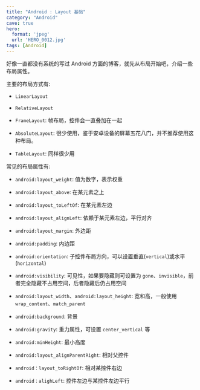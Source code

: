 ```yaml
---
title: "Android : Layout 基础"
category: "Android"
cave: true
hero:
  format: 'jpeg'
  url: 'HERO_0012.jpg'
tags: [Android]
---
```

好像一直都没有系统的写过 Android 方面的博客，就先从布局开始吧，介绍一些布局属性。

主要的布局方式有:

* `LinearLayout`

* `RelativeLayout`

* `FrameLayout`: 帧布局，控件会一直叠加在一起

* `AbsoluteLayout`: 很少使用，鉴于安卓设备的屏幕五花八门，并不推荐使用这种布局。

* `TableLayout`: 同样很少用

常见的布局属性有:

* `android:layout_weight`: 值为数字，表示权重

* `android:layout_above`: 在某元素之上

* `android:layout_toLeftOf`: 在某元素左边

* `android:layout_alignLeft`: 依赖于某元素左边，平行对齐

* `android:layout_margin`: 外边距

* `android:padding`: 内边距

* `android:orientation`: 子控件布局方向，可以设置垂直(`vertical`)或水平(`horizontal`)

* `android:visibility`: 可见性，如果要隐藏则可设置为 `gone`、`invisible`，前者完全隐藏不占用空间，后者隐藏后仍占用空间

* `android:layout_width`、`android:layout_height`: 宽和高，一般使用 `wrap_content`、`match_parent`

* `android:background`: 背景

* `android:gravity`: 重力属性，可设置 `center_vertical` 等

* `android:minHeight`: 最小高度

* `android:layout_alignParentRight`: 相对父控件

* `android：layout_toRightOf`: 相对某控件右边

* `android：alighLeft`: 控件左边与某控件左边平行








